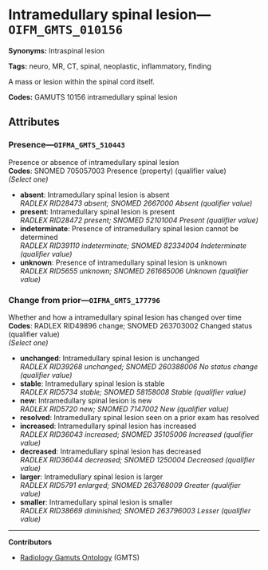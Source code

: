 # Intramedullary spinal lesion—`OIFM_GMTS_010156`

**Synonyms:** Intraspinal lesion

**Tags:** neuro, MR, CT, spinal, neoplastic, inflammatory, finding

A mass or lesion within the spinal cord itself.

**Codes:** GAMUTS 10156 intramedullary spinal lesion

## Attributes

### Presence—`OIFMA_GMTS_510443`

Presence or absence of intramedullary spinal lesion  
**Codes**: SNOMED 705057003 Presence (property) (qualifier value)  
*(Select one)*

- **absent**: Intramedullary spinal lesion is absent  
_RADLEX RID28473 absent; SNOMED 2667000 Absent (qualifier value)_
- **present**: Intramedullary spinal lesion is present  
_RADLEX RID28472 present; SNOMED 52101004 Present (qualifier value)_
- **indeterminate**: Presence of intramedullary spinal lesion cannot be determined  
_RADLEX RID39110 indeterminate; SNOMED 82334004 Indeterminate (qualifier value)_
- **unknown**: Presence of intramedullary spinal lesion is unknown  
_RADLEX RID5655 unknown; SNOMED 261665006 Unknown (qualifier value)_

### Change from prior—`OIFMA_GMTS_177796`

Whether and how a intramedullary spinal lesion has changed over time  
**Codes**: RADLEX RID49896 change; SNOMED 263703002 Changed status (qualifier value)  
*(Select one)*

- **unchanged**: Intramedullary spinal lesion is unchanged  
_RADLEX RID39268 unchanged; SNOMED 260388006 No status change (qualifier value)_
- **stable**: Intramedullary spinal lesion is stable  
_RADLEX RID5734 stable; SNOMED 58158008 Stable (qualifier value)_
- **new**: Intramedullary spinal lesion is new  
_RADLEX RID5720 new; SNOMED 7147002 New (qualifier value)_
- **resolved**: Intramedullary spinal lesion seen on a prior exam has resolved  
- **increased**: Intramedullary spinal lesion has increased  
_RADLEX RID36043 increased; SNOMED 35105006 Increased (qualifier value)_
- **decreased**: Intramedullary spinal lesion has decreased  
_RADLEX RID36044 decreased; SNOMED 1250004 Decreased (qualifier value)_
- **larger**: Intramedullary spinal lesion is larger  
_RADLEX RID5791 enlarged; SNOMED 263768009 Greater (qualifier value)_
- **smaller**: Intramedullary spinal lesion is smaller  
_RADLEX RID38669 diminished; SNOMED 263796003 Lesser (qualifier value)_

---

**Contributors**

- [Radiology Gamuts Ontology](https://gamuts.net/) (GMTS)